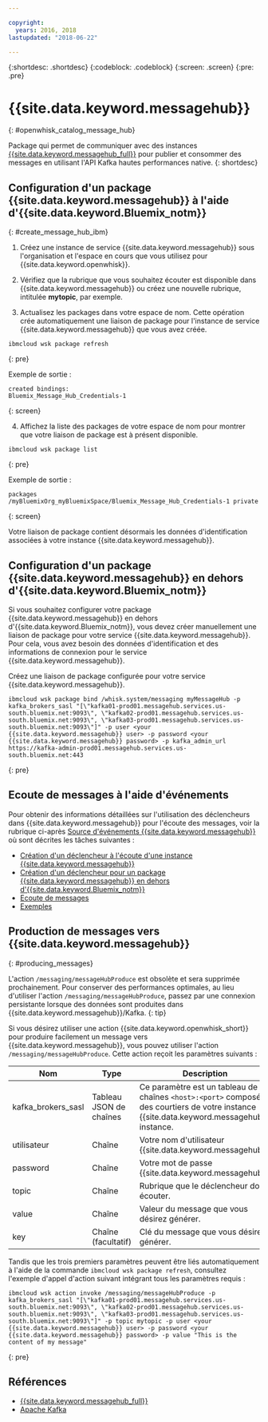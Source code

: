```yaml
---

copyright:
  years: 2016, 2018
lastupdated: "2018-06-22"

---
```


{:shortdesc: .shortdesc}
{:codeblock: .codeblock}
{:screen: .screen}
{:pre: .pre}

# {{site.data.keyword.messagehub}}
{: #openwhisk_catalog_message_hub}

Package qui permet de communiquer avec des instances [{{site.data.keyword.messagehub_full}}](https://developer.ibm.com/messaging/message-hub) pour publier et consommer des messages en utilisant l'API Kafka hautes performances native.
{: shortdesc}

## Configuration d'un package {{site.data.keyword.messagehub}} à l'aide d'{{site.data.keyword.Bluemix_notm}}
{: #create_message_hub_ibm}

1. Créez une instance de service {{site.data.keyword.messagehub}} sous l'organisation et l'espace en cours que vous utilisez pour {{site.data.keyword.openwhisk}}.

2. Vérifiez que la rubrique que vous souhaitez écouter est disponible dans {{site.data.keyword.messagehub}} ou créez une nouvelle rubrique, intitulée **mytopic**, par exemple.

3. Actualisez les packages dans votre espace de nom. Cette opération crée automatiquement une liaison de package pour l'instance de service {{site.data.keyword.messagehub}} que vous avez créée.
  ```
  ibmcloud wsk package refresh
  ```
  {: pre}

  Exemple de sortie :
  ```
  created bindings:
  Bluemix_Message_Hub_Credentials-1
  ```
  {: screen}

4. Affichez la liste des packages de votre espace de nom pour montrer que votre liaison de package est à présent disponible.
  ```
  ibmcloud wsk package list
  ```
  {: pre}

  Exemple de sortie :
  ```
  packages
  /myBluemixOrg_myBluemixSpace/Bluemix_Message_Hub_Credentials-1 private
  ```
  {: screen}

  Votre liaison de package contient désormais les données d'identification associées à votre instance {{site.data.keyword.messagehub}}.

## Configuration d'un package {{site.data.keyword.messagehub}} en dehors d'{{site.data.keyword.Bluemix_notm}}

Si vous souhaitez configurer votre package {{site.data.keyword.messagehub}} en dehors d'{{site.data.keyword.Bluemix_notm}}, vous devez créer manuellement une liaison de package pour votre service {{site.data.keyword.messagehub}}. Pour cela, vous avez besoin des données d'identification et des informations de connexion pour le service {{site.data.keyword.messagehub}}.

Créez une liaison de package configurée pour votre service {{site.data.keyword.messagehub}}.
```
ibmcloud wsk package bind /whisk.system/messaging myMessageHub -p kafka_brokers_sasl "[\"kafka01-prod01.messagehub.services.us-south.bluemix.net:9093\", \"kafka02-prod01.messagehub.services.us-south.bluemix.net:9093\", \"kafka03-prod01.messagehub.services.us-south.bluemix.net:9093\"]" -p user <your {{site.data.keyword.messagehub}} user> -p password <your {{site.data.keyword.messagehub}} password> -p kafka_admin_url https://kafka-admin-prod01.messagehub.services.us-south.bluemix.net:443
```
{: pre}

## Ecoute de messages à l'aide d'événements

Pour obtenir des informations détaillées sur l'utilisation des déclencheurs dans {{site.data.keyword.messagehub}} pour l'écoute des messages, voir la rubrique ci-après
[Source d'événements {{site.data.keyword.messagehub}}](./openwhisk_messagehub.html) où sont décrites les tâches suivantes :
* [Création d'un déclencheur à l'écoute d'une instance {{site.data.keyword.messagehub}}](./openwhisk_messagehub.html#create_message_hub_trigger)
* [Création d'un déclencheur pour un package {{site.data.keyword.messagehub}} en dehors d'{{site.data.keyword.Bluemix_notm}}](./openwhisk_messagehub.html#create_message_hub_trigger_outside)
* [Ecoute de messages](./openwhisk_messagehub.html#message_hub_listen)
* [Exemples](./openwhisk_messagehub.html#examples)

## Production de messages vers {{site.data.keyword.messagehub}}
{: #producing_messages}

L'action `/messaging/messageHubProduce` est obsolète et sera supprimée prochainement. Pour conserver des performances optimales, au lieu d'utiliser l'action `/messaging/messageHubProduce`, passez par une connexion persistante lorsque des données sont produites dans {{site.data.keyword.messagehub}}/Kafka.
{: tip}

Si vous désirez utiliser une action {{site.data.keyword.openwhisk_short}} pour produire facilement un message vers {{site.data.keyword.messagehub}}, vous pouvez utiliser l'action `/messaging/messageHubProduce`. Cette action reçoit les paramètres suivants :

|Nom|Type|Description|
|---|---|---|
|kafka_brokers_sasl|Tableau JSON de chaînes|Ce paramètre est un tableau de chaînes `<host>:<port>` composé des courtiers de votre instance {{site.data.keyword.messagehub}} instance.|
|utilisateur|Chaîne|Votre nom d'utilisateur {{site.data.keyword.messagehub}}.|
|password|Chaîne|Votre mot de passe {{site.data.keyword.messagehub}}.|
|topic|Chaîne|Rubrique que le déclencheur doit écouter.|
|value|Chaîne|Valeur du message que vous désirez générer.|
|key|Chaîne (facultatif)|Clé du message que vous désirez générer.|

Tandis que les trois premiers paramètres peuvent être liés automatiquement à l'aide de la commande `ibmcloud wsk package refresh`, consultez l'exemple d'appel d'action suivant intégrant tous les paramètres requis :
```
ibmcloud wsk action invoke /messaging/messageHubProduce -p kafka_brokers_sasl "[\"kafka01-prod01.messagehub.services.us-south.bluemix.net:9093\", \"kafka02-prod01.messagehub.services.us-south.bluemix.net:9093\", \"kafka03-prod01.messagehub.services.us-south.bluemix.net:9093\"]" -p topic mytopic -p user <your {{site.data.keyword.messagehub}} user> -p password <your {{site.data.keyword.messagehub}} password> -p value "This is the content of my message"
```
{: pre}

## Références
- [{{site.data.keyword.messagehub_full}}](https://developer.ibm.com/messaging/message-hub/)
- [Apache Kafka](https://kafka.apache.org/)
